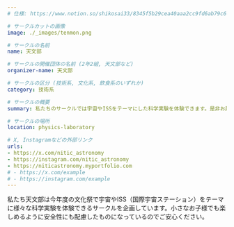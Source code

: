 ```yaml
---
# 仕様: https://www.notion.so/shikosai33/8345f5b29cea40aaa2cc9fd6ab79c6a6?pvs=4#5438a1577b604f39a67658a72f2283b8

# サークルカットの画像
image: ./_images/tenmon.png

# サークルの名前
name: 天文部

# サークルの開催団体の名前 (2年2組, 天文部など)
organizer-name: 天文部

# サークルの区分 (技術系, 文化系, 飲食系のいずれか)
category: 技術系

# サークルの概要
summary: 私たちのサークルでは宇宙やISSをテーマにした科学実験を体験できます。是非お越しください。

# サークルの場所
location: physics-laboratory

# X, Instagramなどの外部リンク
urls:
- https://x.com/nitic_astronomy
- https://instagram.com/nitic_astronomy
- https://niticastronomy.myportfolio.com
# - https://x.com/example
# - https://instagram.com/example
---
```

私たち天文部は今年度の文化祭で宇宙やISS（国際宇宙ステーション）をテーマに様々な科学実験を体験できるサークルを企画しています。小さなお子様でも楽しめるように安全性にも配慮したものになっているのでご安心ください。


